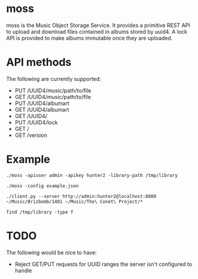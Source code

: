 moss
====

moss is the Music Object Storage Service. It provides a primitive REST API to
upload and download files contained in albums stored by uuid4. A lock API is
provided to make albums immutable once they are uploaded.

API methods
===========

The following are currently supported:
- PUT /UUID4/music/path/to/file
- GET /UUID4/music/path/to/file
- PUT /UUID4/albumart
- GET /UUID4/albumart
- GET /UUID4/
- PUT /UUID4/lock
- GET /
- GET /version

Example
=======

`./moss -apiuser admin -apikey hunter2 -library-path /tmp/library`

`./moss -config example.json`

`./client.py --server http://admin:hunter2@localhost:8080 ~/Music/Brizbomb/1401 ~/Music/The\ Conet\ Project/*`

`find /tmp/library -type f`


TODO
====

The following would be nice to have:
- Reject GET/PUT requests for UUID ranges the server isn't configured to handle
